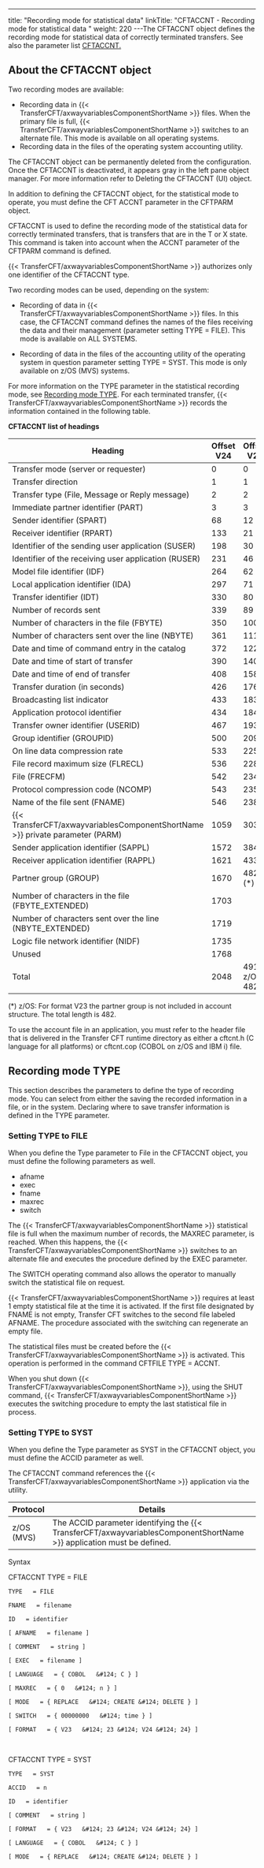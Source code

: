 ---
title: "Recording  mode for statistical data"
linkTitle: "CFTACCNT - Recording mode for statistical data "
weight: 220
---The CFTACCNT object defines the recording mode for statistical data
of correctly terminated transfers. See also the parameter list
[CFTACCNT.](../../../c_intro_userinterfaces/web_copilot_ui/conf_intro/cftaccnt)

<span id="About_the_CFTACCNT_object"></span>

## About the CFTACCNT object

Two recording modes are available:

- Recording data
    in {{< TransferCFT/axwayvariablesComponentShortName >}} files. When the primary file is full, {{< TransferCFT/axwayvariablesComponentShortName >}}
    switches to an alternate file. This mode is available on all operating
    systems.
- Recording data
    in the files of the operating system accounting utility.

The CFTACCNT object can be permanently deleted from the configuration.
Once the CFTACCNT is deactivated, it appears gray in the left pane object
manager. For more information refer to Deleting
the CFTACCNT (UI) object.

In addition to defining the CFTACCNT object, for the statistical mode
to operate, you must define the CFT ACCNT parameter in the CFTPARM object.

CFTACCNT is used to define the recording mode of the statistical data
for correctly terminated transfers, that is transfers that are in the
T or X state. This command is taken into account when the ACCNT parameter
of the CFTPARM command is defined.

{{< TransferCFT/axwayvariablesComponentShortName  >}} authorizes only one identifier of the CFTACCNT type.

Two recording modes can be used, depending on the system:

- Recording of data
    in {{< TransferCFT/axwayvariablesComponentShortName >}} files. In this case, the CFTACCNT command defines the names of the files receiving
    the data and their management (parameter setting TYPE = FILE). This mode
    is available on ALL SYSTEMS.

<!-- -->

- Recording of data
    in the files of the accounting utility of the operating system in question
    parameter setting TYPE = SYST. This
    mode is only available on z/OS (MVS) systems.

For more information on the TYPE parameter in the statistical recording
mode, see [Recording mode TYPE](#Recordin). For each terminated transfer, {{< TransferCFT/axwayvariablesComponentShortName  >}} records the information
contained in the following table.

****CFTACCNT list of headings****


| Heading  | Offset<br/> V24 | Offset<br/> V23 |
| --- | --- | --- |
| Transfer mode (server or requester)  | 0  | 0  |
| Transfer direction  | 1  | 1  |
| Transfer type (File, Message or Reply message)  | 2  | 2  |
| Immediate partner identifier (PART)  | 3  | 3  |
| Sender identifier (SPART)  | 68  | 12  |
| Receiver identifier (RPART)  | 133  | 21  |
| Identifier of the sending user application (SUSER)  | 198  | 30  |
| Identifier of the receiving user application (RUSER)  | 231  | 46  |
| Model file identifier (IDF)  | 264  | 62  |
| Local application identifier (IDA)  | 297  | 71  |
| Transfer identifier (IDT)  | 330  | 80  |
| Number of records sent  | 339  | 89  |
| Number of characters in the file (FBYTE) | 350  | 100  |
| Number of characters sent over the line (NBYTE) | 361  | 111  |
| Date and time of command entry in the catalog  | 372  | 122  |
| Date and time of start of transfer  | 390  | 140  |
| Date and time of end of transfer  | 408  | 158  |
| Transfer duration (in seconds)  | 426  | 176  |
| Broadcasting list indicator  | 433  | 183  |
| Application protocol identifier  | 434  | 184  |
| Transfer owner identifier (USERID)  | 467  | 193  |
| Group identifier (GROUPID)  | 500  | 209  |
| On line data compression rate  | 533  | 225  |
| File record maximum size (FLRECL)  | 536  | 228  |
| File (FRECFM)  | 542  | 234  |
| Protocol compression code (NCOMP)  | 543  | 235  |
| Name of the file sent (FNAME)  | 546  | 238  |
| {{< TransferCFT/axwayvariablesComponentShortName  >}} private parameter (PARM)  | 1059  | 303  |
| Sender application identifier (SAPPL)  | 1572  | 384  |
| Receiver application identifier (RAPPL)  | 1621  | 433  |
| Partner group (GROUP)  | 1670  | 482 (*)  |
| Number of characters in the file (FBYTE_EXTENDED)  | 1703  |   |
| Number of characters sent over the line (NBYTE_EXTENDED)  | 1719  |   |
| Logic file network identifier (NIDF)  | 1735  |   |
| Unused  | 1768  |   |
| Total | 2048  | 491<br/> z/OS: 482 |


(\*) z/OS: For format V23 the partner group is not included in account structure. The total length is 482.

To use the account file in an application, you must refer to the header file that is delivered in the Transfer CFT runtime directory as either a cftcnt.h (C language for all platforms) or cftcnt.cop (COBOL on z/OS and IBM i) file.

<span id="Recordin"></span>

## Recording mode TYPE

This section describes the parameters to define the type of recording
mode. You can select from either the saving the recorded information in
a file, or in the system. Declaring where to save transfer information
is defined in the TYPE parameter.

<span id="Setting_TYPE_to_FILE"></span>

### Setting TYPE to FILE

When you
define the Type parameter to File
in the CFTACCNT object, you must define the following parameters as well.

- afname
- exec
- fname
- maxrec
- switch

The {{< TransferCFT/axwayvariablesComponentShortName  >}} statistical
file is full when the maximum number of records, the MAXREC parameter,
is reached. When this happens, the {{< TransferCFT/axwayvariablesComponentShortName  >}} switches to an alternate
file and executes the procedure defined by the EXEC parameter.

The SWITCH operating command also allows the operator to manually switch
the statistical file on request.

{{< TransferCFT/axwayvariablesComponentShortName  >}} requires at least 1 empty statistical file at the time
it is activated. If the first file designated by FNAME is not empty, Transfer
CFT switches to the second file labeled AFNAME. The procedure associated
with the switching can regenerate an empty file.

The statistical files must be created before the {{< TransferCFT/axwayvariablesComponentShortName  >}} is activated.
This operation is performed in the command CFTFILE TYPE = ACCNT.

When you shut down {{< TransferCFT/axwayvariablesComponentShortName  >}}, using the SHUT command, {{< TransferCFT/axwayvariablesComponentShortName  >}}
executes the switching procedure to empty the last statistical file in
process.

<span id="Setting_TYPE_to_SYST"></span>

### Setting TYPE to SYST

When you
define the Type parameter as SYST
in the CFTACCNT object, you must define the ACCID
parameter as well.

The CFTACCNT command references
the {{< TransferCFT/axwayvariablesComponentShortName  >}} application via the utility.


| Protocol  | Details  |
| --- | --- |
| z/OS (MVS) | The ACCID parameter identifying the {{< TransferCFT/axwayvariablesComponentShortName  >}} application must be defined. |


Syntax

CFTACCNT TYPE = FILE

`TYPE   = FILE`

`FNAME   = filename `

`ID   = identifier `

`[ AFNAME   = filename ]`

`[ COMMENT   = string ]`

`[ EXEC   = filename ]`

`[ LANGUAGE   = { COBOL   &#124; C } ]`

`[ MAXREC   = { 0   &#124; n } ]`

`[ MODE   = { REPLACE   &#124; CREATE &#124; DELETE } ]`

`[ SWITCH   = { 00000000   &#124; time } ]`

`[ FORMAT   = { V23   &#124; 23 &#124; V24 &#124; 24} ]`

 

CFTACCNT TYPE = SYST

`TYPE   = SYST`

`ACCID   = n `

`ID   = identifier `

`[ COMMENT   = string ]`

`[ FORMAT   = { V23   &#124; 23 &#124; V24 &#124; 24} ]`

`[ LANGUAGE   = { COBOL   &#124; C } ]`

`[ MODE   = { REPLACE   &#124; CREATE &#124; DELETE } ]`
